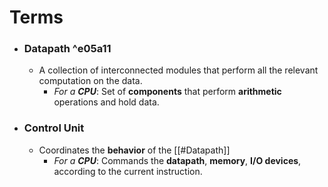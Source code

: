 
# Terms
- ### __Datapath__ ^e05a11
	- A collection of interconnected modules that perform all the relevant computation on the data.
		- *For a __CPU__*: Set of __components__ that perform __arithmetic__ operations and hold data.
- ### __Control Unit__
	- Coordinates the __behavior__ of the [[#Datapath]]
		- *For a __CPU__*: Commands the __datapath__, __memory__, __I/O devices__, according to the current instruction.